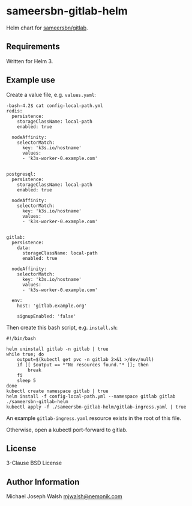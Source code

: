 # sameersbn-gitlab-helm

Helm chart for [sameersbn/gitlab](https://github.com/sameersbn/docker-gitlab).

## Requirements

Written for Helm 3.

## Example use

Create a value file, e.g. `values.yaml`:

```
-bash-4.2$ cat config-local-path.yml
redis:
  persistence:
    storageClassName: local-path
    enabled: true

  nodeAffinity:
    selectorMatch:
      key: 'k3s.io/hostname'
      values:
      - 'k3s-worker-0.example.com'


postgresql:
  persistence:
    storageClassName: local-path
    enabled: true

  nodeAffinity:
    selectorMatch:
      key: 'k3s.io/hostname'
      values:
      - 'k3s-worker-0.example.com'


gitlab:
  persistence:
    data:
      storageClassName: local-path
      enabled: true

  nodeAffinity:
    selectorMatch:
      key: 'k3s.io/hostname'
      values:
      - 'k3s-worker-0.example.com'

  env:
    host: 'gitlab.example.org'

    signupEnabled: 'false'
```

Then create this bash script, e.g. `install.sh`:

```
#!/bin/bash

helm uninstall gitlab -n gitlab | true
while true; do
    output=$(kubectl get pvc -n gitlab 2>&1 >/dev/null)
    if [[ $output == *"No resources found."* ]]; then
        break
    fi
    sleep 5
done
kubectl create namespace gitlab | true
helm install -f config-local-path.yml --namespace gitlab gitlab ./sameersbn-gitlab-helm
kubectl apply -f ./sameersbn-gitlab-helm/gitlab-ingress.yaml | true
```

An example `gitlab-ingress.yaml` resource exists in the root of this file.

Otherwise, open a kubectl port-forward to gitlab.

## License

3-Clause BSD License

## Author Information

Michael Joseph Walsh <mjwalsh@nemonik.com>
